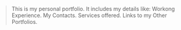 > This is my personal portfolio.
> It includes my details like:
> Workong Experience.
> My Contacts.
> Services offered.
> Links to my Other Portfolios. 
